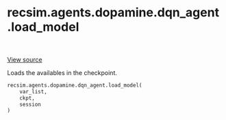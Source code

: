 <div itemscope itemtype="http://developers.google.com/ReferenceObject">
<meta itemprop="name" content="recsim.agents.dopamine.dqn_agent.load_model" />
<meta itemprop="path" content="Stable" />
</div>

# recsim.agents.dopamine.dqn_agent.load_model

<table class="tfo-notebook-buttons tfo-api" align="left">
</table>

<a target="_blank" href="https://github.com/google-research/recsim/tree/master/recsim//agents/dopamine/dqn_agent.py">View
source</a>

Loads the availables in the checkpoint.

```python
recsim.agents.dopamine.dqn_agent.load_model(
    var_list,
    ckpt,
    session
)
```

<!-- Placeholder for "Used in" -->

